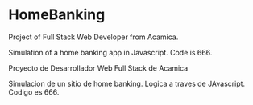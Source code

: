 # HomeBanking
Project of Full Stack Web Developer from Acamica.

Simulation of a home banking app in Javascript. Code is 666.

Proyecto de Desarrollador Web Full Stack de Acamica

Simulacion de un sitio de home banking. Logica a traves de JAvascript. Codigo es 666.
